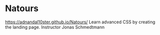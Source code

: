 # Natours 
https://adnandal10ster.github.io/Natours/
Learn advanced CSS by creating the landing page. Instructor Jonas Schmedtmann
